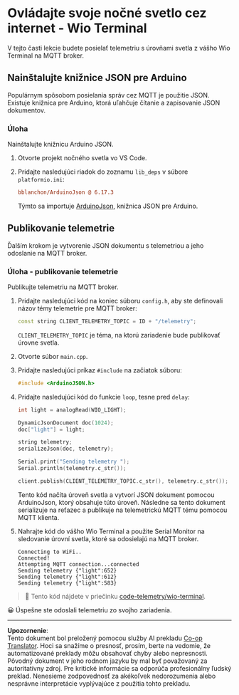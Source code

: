 <!--
CO_OP_TRANSLATOR_METADATA:
{
  "original_hash": "4bcc29fe2b65e56eada83d2476279227",
  "translation_date": "2025-08-28T10:14:03+00:00",
  "source_file": "1-getting-started/lessons/4-connect-internet/wio-terminal-telemetry.md",
  "language_code": "sk"
}
-->
# Ovládajte svoje nočné svetlo cez internet - Wio Terminal

V tejto časti lekcie budete posielať telemetriu s úrovňami svetla z vášho Wio Terminal na MQTT broker.

## Nainštalujte knižnice JSON pre Arduino

Populárnym spôsobom posielania správ cez MQTT je použitie JSON. Existuje knižnica pre Arduino, ktorá uľahčuje čítanie a zapisovanie JSON dokumentov.

### Úloha

Nainštalujte knižnicu Arduino JSON.

1. Otvorte projekt nočného svetla vo VS Code.

1. Pridajte nasledujúci riadok do zoznamu `lib_deps` v súbore `platformio.ini`:

    ```ini
    bblanchon/ArduinoJson @ 6.17.3
    ```

    Týmto sa importuje [ArduinoJson](https://arduinojson.org), knižnica JSON pre Arduino.

## Publikovanie telemetrie

Ďalším krokom je vytvorenie JSON dokumentu s telemetriou a jeho odoslanie na MQTT broker.

### Úloha - publikovanie telemetrie

Publikujte telemetriu na MQTT broker.

1. Pridajte nasledujúci kód na koniec súboru `config.h`, aby ste definovali názov témy telemetrie pre MQTT broker:

    ```cpp
    const string CLIENT_TELEMETRY_TOPIC = ID + "/telemetry";
    ```

    `CLIENT_TELEMETRY_TOPIC` je téma, na ktorú zariadenie bude publikovať úrovne svetla.

1. Otvorte súbor `main.cpp`.

1. Pridajte nasledujúci príkaz `#include` na začiatok súboru:

    ```cpp
    #include <ArduinoJSON.h>
    ```

1. Pridajte nasledujúci kód do funkcie `loop`, tesne pred `delay`:

    ```cpp
    int light = analogRead(WIO_LIGHT);

    DynamicJsonDocument doc(1024);
    doc["light"] = light;

    string telemetry;
    serializeJson(doc, telemetry);

    Serial.print("Sending telemetry ");
    Serial.println(telemetry.c_str());

    client.publish(CLIENT_TELEMETRY_TOPIC.c_str(), telemetry.c_str());
    ```

    Tento kód načíta úroveň svetla a vytvorí JSON dokument pomocou ArduinoJson, ktorý obsahuje túto úroveň. Následne sa tento dokument serializuje na reťazec a publikuje na telemetrickú MQTT tému pomocou MQTT klienta.

1. Nahrajte kód do vášho Wio Terminal a použite Serial Monitor na sledovanie úrovní svetla, ktoré sa odosielajú na MQTT broker.

    ```output
    Connecting to WiFi..
    Connected!
    Attempting MQTT connection...connected
    Sending telemetry {"light":652}
    Sending telemetry {"light":612}
    Sending telemetry {"light":583}
    ```

> 💁 Tento kód nájdete v priečinku [code-telemetry/wio-terminal](../../../../../1-getting-started/lessons/4-connect-internet/code-telemetry/wio-terminal).

😀 Úspešne ste odoslali telemetriu zo svojho zariadenia.

---

**Upozornenie**:  
Tento dokument bol preložený pomocou služby AI prekladu [Co-op Translator](https://github.com/Azure/co-op-translator). Hoci sa snažíme o presnosť, prosím, berte na vedomie, že automatizované preklady môžu obsahovať chyby alebo nepresnosti. Pôvodný dokument v jeho rodnom jazyku by mal byť považovaný za autoritatívny zdroj. Pre kritické informácie sa odporúča profesionálny ľudský preklad. Nenesieme zodpovednosť za akékoľvek nedorozumenia alebo nesprávne interpretácie vyplývajúce z použitia tohto prekladu.